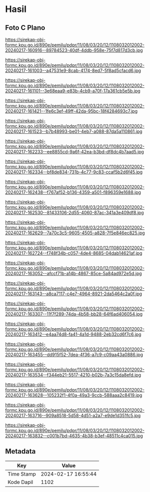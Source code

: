 # Hasil

## Foto C Plano

https://sirekap-obj-formc.kpu.go.id/890e/pemilu/pdpr/11/08/03/20/12/1108032012002-20240217-160916--89784523-40df-4ddb-958e-75f7d817d3cb.jpg

https://sirekap-obj-formc.kpu.go.id/890e/pemilu/pdpr/11/08/03/20/12/1108032012002-20240217-161003--a47531e9-8cab-4174-8ed7-5f8ad5cfacd6.jpg

https://sirekap-obj-formc.kpu.go.id/890e/pemilu/pdpr/11/08/03/20/12/1108032012002-20240217-161101--3e68eaa9-e83b-4cb9-a70f-17a361cb5e5b.jpg

https://sirekap-obj-formc.kpu.go.id/890e/pemilu/pdpr/11/08/03/20/12/1108032012002-20240217-161421--1fe6c3ef-49ff-42da-95bc-18f4284693c7.jpg

https://sirekap-obj-formc.kpu.go.id/890e/pemilu/pdpr/11/08/03/20/12/1108032012002-20240217-161523--b7b48993-be01-4eb7-a088-87da5a110861.jpg

https://sirekap-obj-formc.kpu.go.id/890e/pemilu/pdpr/11/08/03/20/12/1108032012002-20240217-162233--ee8855cd-9a6f-42ea-b3bd-df8dc4b7aad5.jpg

https://sirekap-obj-formc.kpu.go.id/890e/pemilu/pdpr/11/08/03/20/12/1108032012002-20240217-162334--bf8de834-731b-4c77-9c83-ccaf5b2d6f45.jpg

https://sirekap-obj-formc.kpu.go.id/890e/pemilu/pdpr/11/08/03/20/12/1108032012002-20240217-162438--f767af52-b136-4359-a501-f896359e1688.jpg

https://sirekap-obj-formc.kpu.go.id/890e/pemilu/pdpr/11/08/03/20/12/1108032012002-20240217-162530--81433106-2d55-4060-87ac-341a3e409df8.jpg

https://sirekap-obj-formc.kpu.go.id/890e/pemilu/pdpr/11/08/03/20/12/1108032012002-20240217-162629--7a70c3c5-9605-4505-a828-7f5e846ec825.jpg

https://sirekap-obj-formc.kpu.go.id/890e/pemilu/pdpr/11/08/03/20/12/1108032012002-20240217-162724--f748f34b-c057-4de4-8685-04dab14621af.jpg

https://sirekap-obj-formc.kpu.go.id/890e/pemilu/pdpr/11/08/03/20/12/1108032012002-20240217-163052--afccf71b-a14b-4867-85ce-5a84ad972e5d.jpg

https://sirekap-obj-formc.kpu.go.id/890e/pemilu/pdpr/11/08/03/20/12/1108032012002-20240217-163143--a8ca7117-c4e7-4964-8921-2da5464c2a0f.jpg

https://sirekap-obj-formc.kpu.go.id/890e/pemilu/pdpr/11/08/03/20/12/1108032012002-20240217-163307--11f7f289-74da-4b58-bb28-64f6ad406054.jpg

https://sirekap-obj-formc.kpu.go.id/890e/pemilu/pdpr/11/08/03/20/12/1108032012002-20240217-163412--e4aa74d8-fa41-4a1d-9488-2eb32cd6f7c6.jpg

https://sirekap-obj-formc.kpu.go.id/890e/pemilu/pdpr/11/08/03/20/12/1108032012002-20240217-163455--dd915f52-7dea-4f36-a7c9-c09aa43a0886.jpg

https://sirekap-obj-formc.kpu.go.id/890e/pemilu/pdpr/11/08/03/20/12/1108032012002-20240217-163534--f344eb21-5517-4210-b02b-7a3c15da8efd.jpg

https://sirekap-obj-formc.kpu.go.id/890e/pemilu/pdpr/11/08/03/20/12/1108032012002-20240217-163628--105232f1-4f0a-49a3-9ccb-588aaa2c8419.jpg

https://sirekap-obj-formc.kpu.go.id/890e/pemilu/pdpr/11/08/03/20/12/1108032012002-20240217-163716--909a8518-5d58-4d51-a2a7-e9de1d351fc5.jpg

https://sirekap-obj-formc.kpu.go.id/890e/pemilu/pdpr/11/08/03/20/12/1108032012002-20240217-163832--c001b7bd-4635-4b38-b3ef-48511c4ca015.jpg


## Metadata

| Key        | Value               |
| ---------- | ------------------- |
| Time Stamp | 2024-02-17 16:55:44 |
| Kode Dapil | 1102                |




